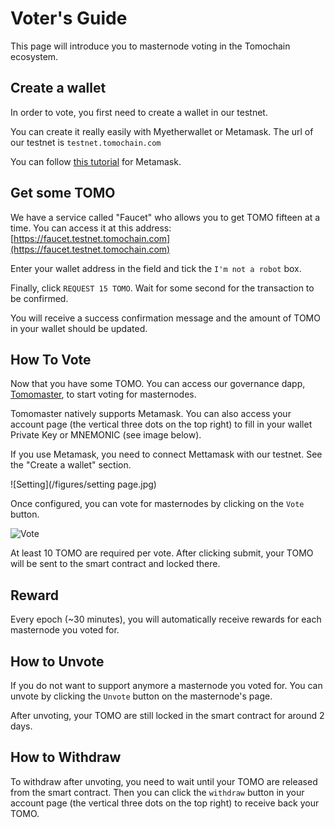 # Voter's Guide

This page will introduce you to masternode voting in the Tomochain ecosystem.

## Create a wallet

In order to vote, you first need to create a wallet in our testnet.

You can create it really easily with Myetherwallet or Metamask. The url of our testnet is `testnet.tomochain.com`

You can follow [this tutorial](https://medium.com/tomochain/tomo-guideline-how-to-connect-metamask-wallet-to-tomochain-f25053361ef) for Metamask.

## Get some TOMO

We have a service called "Faucet" who allows you to get TOMO fifteen at a time.
You can access it at this address: [https://faucet.testnet.tomochain.com](https://faucet.testnet.tomochain.com)

Enter your wallet address in the field and tick the `I'm not a robot` box.

Finally, click `REQUEST 15 TOMO`. Wait for some second for the transaction to be confirmed.

You will receive a success confirmation message and the amount of TOMO in your wallet should be updated.

## How To Vote

Now that you have some TOMO. You can access our governance dapp, [Tomomaster](https://master.testnet.tomochain.com/), to start voting for masternodes.


Tomomaster natively supports Metamask. You can also access your account page (the vertical three dots on the top right) to fill in your wallet Private Key or MNEMONIC (see image below).

If you use Metamask, you need to connect Mettamask with our testnet. See the "Create a wallet" section.


![Setting](/figures/setting page.jpg)

Once configured, you can vote for masternodes by clicking on the `Vote` button.


![Vote](/figures/vote.jpg)

At least 10 TOMO are required per vote. After clicking submit, your TOMO will be sent to the smart contract and locked there.

## Reward
Every epoch (~30 minutes), you will automatically receive rewards for each masternode you voted for.

## How to Unvote

If you do not want to support anymore a masternode you voted for. You can unvote by clicking the `Unvote` button on the masternode's page.

After unvoting, your TOMO are still locked in the smart contract for around 2 days.

## How to Withdraw

To withdraw after unvoting, you need to wait until your TOMO are released from the smart contract. Then you can click the `withdraw` button in your account page (the vertical three dots on the top right) to receive back your TOMO.





